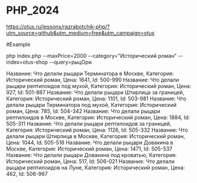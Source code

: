 # PHP_2024

https://otus.ru/lessons/razrabotchik-php/?utm_source=github&utm_medium=free&utm_campaign=otus


#Example 

php index.php --maxPrice=2000 --category="Исторический роман" --index=otus-shop --query=рыцОри

Название: Что делали рыцари Терминатора в Москве, Категория: Исторический роман, Цена: 1641, Id: 500-990
Название: Что делали рыцари рептилоидов под мухой, Категория: Исторический роман, Цена: 927, Id: 501-887
Название: Что делали рыцари Штирлица за границей, Категория: Исторический роман, Цена: 1101, Id: 503-981
Название: Что делали рыцари Терминатора под мухой, Категория: Исторический роман, Цена: 785, Id: 504-342
Название: Что делали рыцари рептилоидов в Москве, Категория: Исторический роман, Цена: 1884, Id: 505-311
Название: Что делали рыцари рептилоидов за границей, Категория: Исторический роман, Цена: 1126, Id: 505-332
Название: Что делали рыцари Штирлица в Москве, Категория: Исторический роман, Цена: 1044, Id: 505-518
Название: Что делали рыцари Довакина в Москве, Категория: Исторический роман, Цена: 1471, Id: 505-537
Название: Что делали рыцари Довакина под кроватью, Категория: Исторический роман, Цена: 517, Id: 506-021
Название: Что делали рыцари рептилоидов на Луне, Категория: Исторический роман, Цена: 462, Id: 506-967
